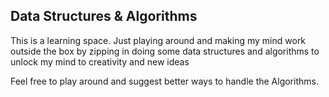 ## Data Structures & Algorithms

This is a learning space. Just playing around and making my mind work outside the box by zipping in doing some data structures and algorithms to unlock my mind to creativity and new ideas

Feel free to play around and suggest better ways to handle the Algorithms.
